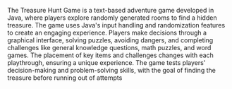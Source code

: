  The Treasure Hunt Game is a text-based adventure game developed in Java, where players
 explore randomly generated rooms to find a hidden treasure. The game uses Java's input
 handling and randomization features to create an engaging experience. Players make decisions
 through a graphical interface, solving puzzles, avoiding dangers, and completing challenges
 like general knowledge questions, math puzzles, and word games. The placement of key items
 and challenges changes with each playthrough, ensuring a unique experience. The game tests
 players' decision-making and problem-solving skills, with the goal of finding the treasure
 before running out of attempts
